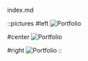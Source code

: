 index.md

::pictures
#left
![Portfolio](/car.jpg)

#center
![Portfolio](/car.jpg)

#right
![Portfolio](/car.jpg)
::
